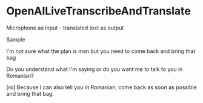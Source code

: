 # OpenAILiveTranscribeAndTranslate
Microphone as input - translated text as output

Sample
>
I'm not sure what the plan is man but you need to come back and bring that bag
>
Do you understand what I'm saying or do you want me to talk to you in Romanian?
>
[ro]:Because I can also tell you in Romanian, come back as soon as possible and bring that bag.
>
